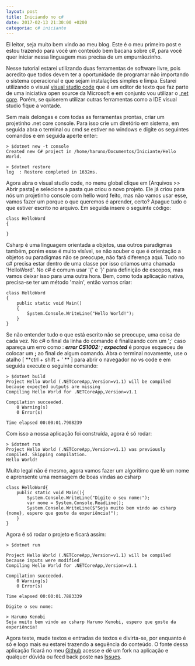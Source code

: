 ```yaml
---
layout: post
title: Iniciando no c#
date: 2017-02-13 21:30:00 +0200
categoria: c# iniciante
---
```

Ei leitor, seja muito bem vindo ao meu blog. Este é o meu primeiro post e estou trazendo para você um conteúdo bem bacana sobre c#, para você quer iniciar nessa linguagem mas precisa de um empurrãozinho.

Nesse tutorial estarei utilizando duas ferramentas de software livre, pois acredito que todos devem ter a oportunidade de programar não importando o sistema operacional e que sejam instalações simples e limpa. Estarei utilizando o visual [visual studio code](https://code.visualstudio.com/) que é um editor de texto que faz parte de uma iniciativa open source da Microsoft e em conjunto vou utilizar o [.net core](https://www.microsoft.com/net/core). Porém, se quiserem utilizar outras ferramentas como a IDE visual studio fique a vontade.

Sem mais delongas e com todas as ferramentas prontas, criar um projetinho .net core console. Para isso crie um diretório em sistema, em seguida abra o terminal ou cmd se estiver no windows e digite os seguintes comandos e em seguida aperte enter:
~~~
> $dotnet new -t console
Created new C# project in /home/haruno/Documentos/Iniciante/Hello World.

> $dotnet restore
log  : Restore completed in 1632ms.
~~~
Agora abra o visual studio code, no menu global clique em [Arquivos >> Abrir pasta] e selecione a pasta que criou o novo projeto. Ele já criou para nós um projetinho console com hello word feito, mas não vamos usar esse, vamos fazer um porque o que queremos é aprender, certo? Apague tudo o que estiver escrito no arquivo. Em seguida insere o seguinte código:
~~~
class HelloWord
{

}
~~~
Csharp é uma linguagem orientada a objetos, usa outros paradigmas também, porém esse é muito visível, se não souber o que é orientação a objetos ou paradigmas não se preocupe, não fará diferença aqui. Tudo no c# precisa estar dentro de uma classe por isso criamos uma chamada 'HelloWord'. No c# é comum usar '{' e '}' para definição de escopos, mas vamos deixar isso para uma outra hora. Bem, como toda aplicação nativa, precisa-se ter um método 'main', então vamos criar:
~~~
class HelloWord
{
    public static void Main()
    {
        System.Console.WriteLine("Hello World!");
    }
}
~~~
Se não entender tudo o que está escrito não se preocupe, uma coisa de cada vez. No c# o final da linha do comando é finalizando com um '**;**' caso apareça um erro como : ***error CS1002: ; expected*** é porque esqueceu de colocar um **;** ao final de algum comando.
Abra o terminal novamente, use o atalho [ **ctrl + shift + ' ** ] para abrir o navegador no vs code e em seguida execute o seguinte comando:
~~~
> $dotnet build
Project Hello World (.NETCoreApp,Version=v1.1) will be compiled because expected outputs are missing
Compiling Hello World for .NETCoreApp,Version=v1.1

Compilation succeeded.
    0 Warning(s)
    0 Error(s)

Time elapsed 00:00:01.7908239
~~~
Com isso a nossa aplicação foi construída, agora é só rodar:
~~~
> $dotnet run
Project Hello World (.NETCoreApp,Version=v1.1) was previously compiled. Skipping compilation.
Hello World!
~~~
Muito legal não é mesmo, agora vamos fazer um algorítimo que lê um nome e aprensente uma mensagem de boas vindas ao csharp
~~~
class HelloWord{
    public static void Main(){
        System.Console.WriteLine("Digite o seu nome:");
        var nome = System.Console.ReadLine();
        System.Console.WriteLine($"Seja muito bem vindo ao csharp {nome}, espero que goste da experiência!");
    }
}
~~~

Agora é só rodar o projeto e ficará assim:
~~~
> $dotnet run

Project Hello World (.NETCoreApp,Version=v1.1) will be compiled because inputs were modified
Compiling Hello World for .NETCoreApp,Version=v1.1

Compilation succeeded.
    0 Warning(s)
    0 Error(s)

Time elapsed 00:00:01.7883339

Digite o seu nome:

> Haruno Kenobi
Seja muito bem vindo ao csharp Haruno Kenobi, espero que goste da experiência!
~~~
Agora teste, mude textos e entradas de textos e divirta-se, por enquanto é só e logo mais eu estarei trazendo a seguência do conteúdo.
O fonte dessa aplicação ficará no meu [Github](https://github.com/HarunoKenobi/csharp_beginning/tree/master/Hello%20World) acesse e dê um fork na aplicação e qualquer dúvida ou feed back poste nas [Issues](https://github.com/HarunoKenobi/csharp_beginning/issues).